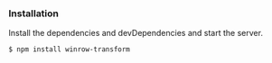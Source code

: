 ### Installation

Install the dependencies and devDependencies and start the server.

```sh
$ npm install winrow-transform
```